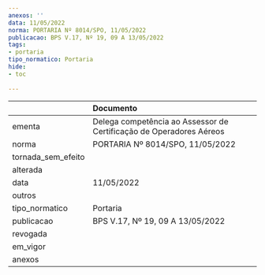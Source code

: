 ```yaml
---
anexos: ''
data: 11/05/2022
norma: PORTARIA Nº 8014/SPO, 11/05/2022
publicacao: BPS V.17, Nº 19, 09 A 13/05/2022
tags:
- portaria
tipo_normatico: Portaria
hide: 
- toc 
 
---
```


|                    | Documento                                                           |
|:-------------------|:--------------------------------------------------------------------|
| ementa             | Delega competência ao Assessor de Certificação de Operadores Aéreos |
| norma              | PORTARIA Nº 8014/SPO, 11/05/2022                                    |
| tornada_sem_efeito |                                                                     |
| alterada           |                                                                     |
| data               | 11/05/2022                                                          |
| outros             |                                                                     |
| tipo_normatico     | Portaria                                                            |
| publicacao         | BPS V.17, Nº 19, 09 A 13/05/2022                                    |
| revogada           |                                                                     |
| em_vigor           |                                                                     |
| anexos             |                                                                     |